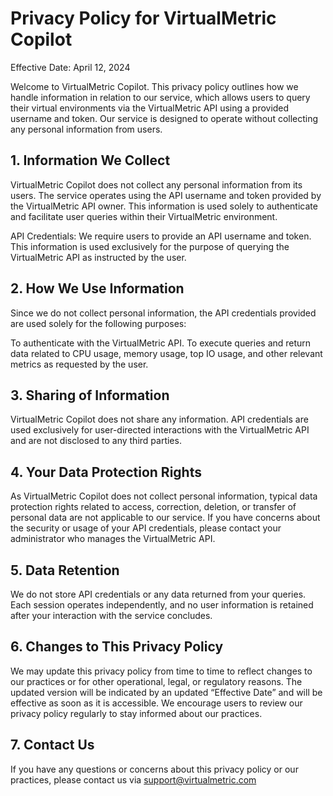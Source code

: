 # Privacy Policy for VirtualMetric Copilot

Effective Date: April 12, 2024

Welcome to VirtualMetric Copilot. This privacy policy outlines how we handle information in relation to our service, which allows users to query their virtual environments via the VirtualMetric API using a provided username and token. Our service is designed to operate without collecting any personal information from users.

## 1. Information We Collect

VirtualMetric Copilot does not collect any personal information from its users. The service operates using the API username and token provided by the VirtualMetric API owner. This information is used solely to authenticate and facilitate user queries within their VirtualMetric environment.

API Credentials: We require users to provide an API username and token. This information is used exclusively for the purpose of querying the VirtualMetric API as instructed by the user.

## 2. How We Use Information

Since we do not collect personal information, the API credentials provided are used solely for the following purposes:

To authenticate with the VirtualMetric API.
To execute queries and return data related to CPU usage, memory usage, top IO usage, and other relevant metrics as requested by the user.

## 3. Sharing of Information

VirtualMetric Copilot does not share any information. API credentials are used exclusively for user-directed interactions with the VirtualMetric API and are not disclosed to any third parties.

## 4. Your Data Protection Rights

As VirtualMetric Copilot does not collect personal information, typical data protection rights related to access, correction, deletion, or transfer of personal data are not applicable to our service. If you have concerns about the security or usage of your API credentials, please contact your administrator who manages the VirtualMetric API.

## 5. Data Retention

We do not store API credentials or any data returned from your queries. Each session operates independently, and no user information is retained after your interaction with the service concludes.

## 6. Changes to This Privacy Policy

We may update this privacy policy from time to time to reflect changes to our practices or for other operational, legal, or regulatory reasons. The updated version will be indicated by an updated “Effective Date” and will be effective as soon as it is accessible. We encourage users to review our privacy policy regularly to stay informed about our practices.

## 7. Contact Us

If you have any questions or concerns about this privacy policy or our practices, please contact us via support@virtualmetric.com
